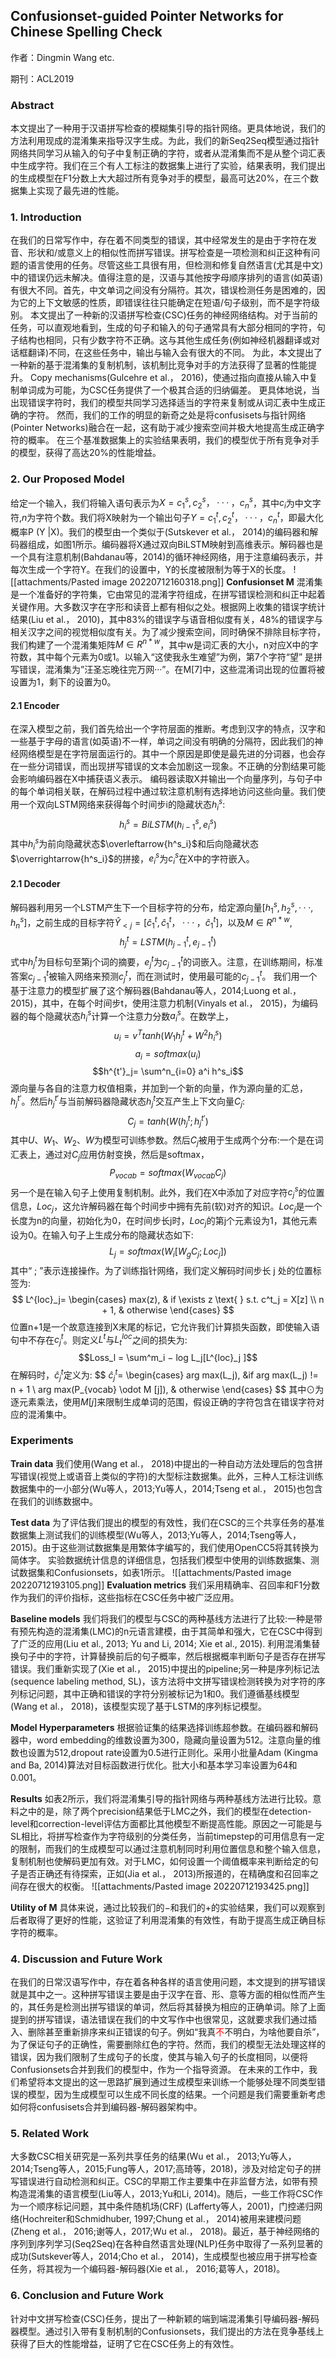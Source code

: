 ## Confusionset-guided Pointer Networks for Chinese Spelling Check
作者：Dingmin Wang etc.

期刊：ACL2019

### Abstract
本文提出了一种用于汉语拼写检查的模糊集引导的指针网络。更具体地说，我们的方法利用现成的混淆集来指导汉字生成。为此，我们的新Seq2Seq模型通过指针网络共同学习从输入的句子中复制正确的字符，或者从混淆集而不是从整个词汇表中生成字符。我们在三个有人工标注的数据集上进行了实验，结果表明，我们提出的生成模型在F1分数上大大超过所有竞争对手的模型，最高可达20%，在三个数据集上实现了最先进的性能。

### 1. Introduction
在我们的日常写作中，存在着不同类型的错误，其中经常发生的是由于字符在发音、形状和/或意义上的相似性而拼写错误。拼写检查是一项检测和纠正这种有问题的语言使用的任务。尽管这些工具很有用，但检测和修复自然语言(尤其是中文)中的错误仍远未解决。值得注意的是，汉语与其他按字母顺序排列的语言(如英语)有很大不同。首先，中文单词之间没有分隔符。其次，错误检测任务是困难的，因为它的上下文敏感的性质，即错误往往只能确定在短语/句子级别，而不是字符级别。
本文提出了一种新的汉语拼写检查(CSC)任务的神经网络结构。对于当前的任务，可以直观地看到，生成的句子和输入的句子通常具有大部分相同的字符，句子结构也相同，只有少数字符不正确。这与其他生成任务(例如神经机器翻译或对话框翻译)不同，在这些任务中，输出与输入会有很大的不同。
为此，本文提出了一种新的基于混淆集的复制机制，该机制比竞争对手的方法获得了显著的性能提升。 Copy mechanisms(Gulcehre et al.， 2016)，使通过指向直接从输入中复制单词成为可能，为CSC任务提供了一个极其合适的归纳偏差。 更具体地说，当出现错误字符时，我们的模型共同学习选择适当的字符来复制或从词汇表中生成正确的字符。 然而，我们的工作的明显的新奇之处是将confusisets与指针网络(Pointer Networks)融合在一起，这有助于减少搜索空间并极大地提高生成正确字符的概率。 在三个基准数据集上的实验结果表明，我们的模型优于所有竞争对手的模型，获得了高达20%的性能增益。

### 2. Our Proposed Model
给定一个输入，我们将输入语句表示为$X = {c^s_1, c^s_2，···，c^s_n}$，其中$c_i$为中文字符,$n$为字符个数。我们将X映射为一个输出句子$Y = {c^t_1, c^t_2，···，c^t_n}$，即最大化概率P (Y |X)。我们的模型由一个类似于(Sutskever et al.， 2014)的编码器和解码器组成，如图1所示。编码器将X通过双向BiLSTM映射到高维表示。解码器也是一个具有注意机制(Bahdanau等，2014)的循环神经网络，用于注意编码表示，并每次生成一个字符Y。在我们的设置中，Y的长度被限制为等于X的长度。
![[attachments/Pasted image 20220712160318.png]]
**Confusionset M**
混淆集是一个准备好的字符集，它由常见的混淆字符组成，在拼写错误检测和纠正中起着关键作用。大多数汉字在字形和读音上都有相似之处。根据网上收集的错误字统计结果(Liu et al.， 2010)，其中83%的错误字与语音相似度有关，48%的错误字与相关汉字之间的视觉相似度有关。为了减少搜索空间，同时确保不排除目标字符，我们构建了一个混淆集矩阵$M \in R^{n*w}$，其中w是词汇表的大小，n对应X中的字符数，其中每个元素为0或1。以输入“这使我永生难望”为例，第7个字符“望” 是拼写错误，混淆集为”汪圣忘晚往完万网···”。在M\[7\]中，这些混淆词出现的位置将被设置为1，剩下的设置为0。

#### 2.1 Encoder
在深入模型之前，我们首先给出一个字符层面的推断。考虑到汉字的特点，汉字和一些基于字母的语言(如英语)不一样，单词之间没有明确的分隔符，因此我们的神经网络模型是在字符层面运行的。其中一个原因是即使是最先进的分词器，也会存在一些分词错误，而出现拼写错误的文本会加剧这一现象。不正确的分割结果可能会影响编码器在X中捕获语义表示。
编码器读取X并输出一个向量序列，与句子中的每个单词相关联，在解码过程中通过软注意机制有选择地访问这些向量。我们使用一个双向LSTM网络来获得每个时间步i的隐藏状态$h^s_i$:
$$h^s_i = BiLSTM(h^s_{i−1}, e^s_i)$$
其中$h^s_i$为前向隐藏状态$\overleftarrow{h^s_i}$和后向隐藏状态$\overrightarrow{h^s_i}$的拼接，$e^s_i$为$c^s_i$在X中的字符嵌入。

#### 2.1 Decoder
解码器利用另一个LSTM产生下一个目标字符的分布，给定源向量$[h^s_1, h^s_2,···,h^s_n]$，之前生成的目标字符$\hat Y_{\lt j} = [\hat c^t_1, \hat c^t_1，···，\hat c^t_1]$，以及$M \in R^{n*w}$,
$$h^t_j = LSTM(h^t_{j-1},e^t_{j-1})$$
式中$h^t_j$为目标句至第j个词的摘要，$e^t_j$为$c^t_{j-1}$的词嵌入。注意，在训练期间，标准答案$c^t_{j-1}$被输入网络来预测$c^t_j$，而在测试时，使用最可能的$c^t_{j-1}$。
我们用一个基于注意力的模型扩展了这个解码器(Bahdanau等人，2014;Luong et al.， 2015)，其中，在每个时间步t，使用注意力机制(Vinyals et al.， 2015)，为编码器的每个隐藏状态$h^s_i$计算一个注意力分数$a^s_i$。在数学上，
$$u_i = v^T tanh(W_1 h^t_j + W^2 h^s_i )$$
$$a_i = softmax(u_i)
$$
$$h^{t'}_j= \sum^n_{i=0} a^i h^s_i$$
源向量与各自的注意力权值相乘，并加到一个新的向量，作为源向量的汇总，$h^{t'}_j$。然后$h^{t'}_j$与当前解码器隐藏状态$h^t_j$交互产生上下文向量$C_j$:
$$C_j = tanh(W (h^t_j ; h^{t'}_j  )$$
其中$U、W_1、W_2、W$为模型可训练参数。然后$C_j$被用于生成两个分布:一个是在词汇表上，通过对$C_j$应用仿射变换，然后是softmax，
$$P_{vocab} = softmax(W_{vocab} C_j)$$
另一个是在输入句子上使用复制机制。此外，我们在X中添加了对应字符$c^s_j$的位置信息，$Loc_j$，这允许解码器在每个时间步中拥有先前(软)对齐的知识。$Loc_j$是一个长度为n的向量，初始化为0，在时间步长j时，$Loc_j$的第j个元素设为1，其他元素设为0。在输入句子上生成分布的隐藏状态如下:
$$L_j = softmax(W_i[W_g C_j; Loc_j])$$
其中“ ; ”表示连接操作。为了训练指针网络，我们定义解码时间步长 j 处的位置标签为:
$$
L^{loc}_j= 
\begin{cases}
max(z), & if  \exists z \text{   } s.t. c^t_j = X[z] \\
n + 1, & otherwise
\end{cases}
$$
位置n+1是一个故意连接到X末尾的标记，它允许我们计算损失函数，即使输入语句中不存在$c^t_j$。则定义$L^t$与$L^{loc}_t$之间的损失为:
$$Loss_l =  \sum^m_i − log L_j[L^{loc}_j ]$$
在解码时，$\hat c^t_j$定义为:
$$
$\hat c^t_j$= 
\begin{cases}
arg max(L_j), &if arg max(L_j) != n + 1 \\
arg max(P_{vocab} \odot M [j]), & otherwise
\end{cases}
$$
其中$\odot$为逐元素乘法，使用$M [j]$来限制生成单词的范围，假设正确的字符包含在错误字符对应的混淆集中。

### Experiments
**Train data**
我们使用(Wang et al.， 2018)中提出的一种自动方法处理后的包含拼写错误(视觉上或语音上类似的字符)的大型标注数据集。此外，三种人工标注训练数据集中的一小部分(Wu等人，2013;Yu等人，2014;Tseng et al.， 2015)也包含在我们的训练数据中。

**Test data**
为了评估我们提出的模型的有效性，我们在CSC的三个共享任务的基准数据集上测试我们的训练模型(Wu等人，2013;Yu等人，2014;Tseng等人，2015)。由于这些测试数据集是用繁体字编写的，我们使用OpenCC5将其转换为简体字。
实验数据统计信息的详细信息，包括我们模型中使用的训练数据集、测试数据集和Confusionsets，如表1所示。
![[attachments/Pasted image 20220712193105.png]]
**Evaluation metrics**
我们采用精确率、召回率和F1分数作为我们的评价指标，这些指标在CSC任务中被广泛应用。

**Baseline models**
我们将我们的模型与CSC的两种基线方法进行了比较:一种是带有预先构造的混淆集(LMC)的n元语言建模，由于其简单和强大，它在CSC中得到了广泛的应用(Liu et al., 2013; Yu and Li, 2014; Xie et al., 2015). 利用混淆集替换句子中的字符，计算替换前后的句子概率，然后根据概率判断句子是否存在拼写错误。我们重新实现了(Xie et al.， 2015)中提出的pipeline;另一种是序列标记法(sequence labeling method, SL)，该方法将中文拼写错误检测转换为对字符的序列标记问题，其中正确和错误的字符分别被标记为1和0。我们遵循基线模型(Wang et al.， 2018)，该模型实现了基于LSTM的序列标记模型。

**Model Hyperparameters**
根据验证集的结果选择训练超参数。在编码器和解码器中，word embedding的维数设置为300，隐藏向量设置为512。注意向量的维数也设置为512,dropout rate设置为0.5进行正则化。采用小批量Adam (Kingma and Ba, 2014)算法对目标函数进行优化。批大小和基本学习率设置为64和0.001。

**Results**
如表2所示，我们将混淆集引导的指针网络与两种基线方法进行比较。意料之中的是，除了两个precision结果低于LMC之外，我们的模型在detection-level和correction-level评估方面都比其他模型不断提高性能。原因之一可能是与SL相比，将拼写检查作为字符级别的分类任务，当前timepstep的可用信息有一定的限制，而我们的生成模型可以通过注意机制同时利用位置信息和整个输入信息，复制机制也使解码更加有效。对于LMC，如何设置一个阈值概率来判断给定的句子是否正确还有待探索，正如(Jia et al.， 2013)所报道的，在精确度和召回率之间存在很大的权衡。
![[attachments/Pasted image 20220712193425.png]]

**Utility of M**
具体来说，通过比较我们的−和我们的+的实验结果，我们可以观察到后者取得了更好的性能，这验证了利用混淆集的有效性，有助于提高生成正确目标字符的概率。

### 4. Discussion and Future Work
在我们的日常汉语写作中，存在着各种各样的语言使用问题，本文提到的拼写错误就是其中之一。这种拼写错误主要是由于汉字在音、形、意等方面的相似性而产生的，其任务是检测出拼写错误的单词，然后将其替换为相应的正确单词。除了上面提到的拼写错误，语法错误在我们的中文写作中也很常见，这就要求我们通过插入、删除甚至重新排序来纠正错误的句子。例如“我真<font color="red">不</font>不明白，为啥他要自杀”，为了保证句子的正确性，需要删除红色的字符。然而，我们的模型无法处理这样的错误，因为我们限制了生成句子的长度，使其与输入句子的长度相同，以便将Confusionsets合并到我们的模型中，作为一个指导资源。
在未来的工作中，我们希望将本文提出的这一思路扩展到通过生成模型来训练一个能够处理不同类型错误的模型，因为生成模型可以生成不同长度的结果。一个问题是我们需要重新考虑如何将confusisets合并到编码器-解码器架构中。

### 5. Related Work
大多数CSC相关研究是一系列共享任务的结果(Wu et al.， 2013;Yu等人，2014;Tseng等人，2015;Fung等人，2017;高琦等，2018)，涉及对给定句子的拼写错误进行自动检测和纠正。CSC的早期工作主要集中在非监督方法，如带有预构造混淆集的语言模型(Liu等人，2013;Yu和Li, 2014)。随后，一些工作将CSC作为一个顺序标记问题，其中条件随机场(CRF) (Lafferty等人，2001)，门控递归网络(Hochreiter和Schmidhuber, 1997;Chung et al.， 2014)被用来建模问题(Zheng et al.， 2016;谢等人，2017;Wu et al.， 2018)。最近，基于神经网络的序列到序列学习(Seq2Seq)在各种自然语言处理(NLP)任务中取得了一系列显著的成功(Sutskever等人，2014;Cho et al.， 2014)，生成模型也被应用于拼写检查任务，将其视为一个编码器-解码器(Xie et al.， 2016;葛等人，2018)。

### 6. Conclusion and Future Work
针对中文拼写检查(CSC)任务，提出了一种新颖的端到端混淆集引导编码器-解码器模型。通过引入带有复制机制的Confusionsets，我们提出的方法在竞争基线上获得了巨大的性能增益，证明了它在CSC任务上的有效性。